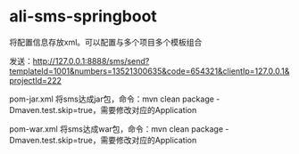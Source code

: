 # ali-sms-springboot

将配置信息存放xml。可以配置与多个项目多个模板组合

发送：http://127.0.0.1:8888/sms/send?templateId=1001&numbers=13521300635&code=654321&clientIp=127.0.0.1&projectId=222



pom-jar.xml
将sms达成jar包，命令：mvn clean package   -Dmaven.test.skip=true，需要修改对应的Application

pom-war.xml
将sms达成war包，命令：mvn clean package   -Dmaven.test.skip=true，需要修改对应的Application
